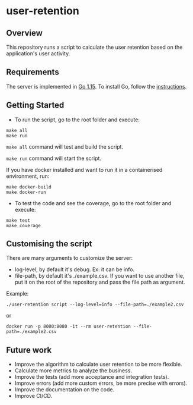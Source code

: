 # user-retention


## Overview

This repository runs a script to calculate the user retention based on the application's user activity.

## Requirements

The server is implemented in [Go 1.15](https://go.dev).
To install Go, follow the [instructions](https://go.dev/doc/install).

## Getting Started

- To run the script, go to the root folder and execute:

```
make all
make run
```

`make all` command will test and build the script.

`make run` command will start the script.

If you have docker installed and want to run it in a containerised environment, run:

```
make docker-build
make docker-run
```

- To test the code and see the coverage, go to the root folder and execute:

```
make test
make coverage
```

## Customising the script

There are many arguments to customize the server:

- log-level, by default it's debug. Ex: it can be info.
- file-path, by default it's ./example.csv. If you want to use another file, put it on the root of the repository and 
  pass the file path as argument.

Example:

```
./user-retention script --log-level=info --file-path=./example2.csv 
```

or 

```
docker run -p 8080:8080 -it --rm user-retention --file-path=./example2.csv
```

## Future work

- Improve the algorithm to calculate user retention to be more flexible.
- Calculate more metrics to analyze the business.  
- Improve the tests (add more acceptance and integration tests).
- Improve errors (add more custom errors, be more precise with errors).
- Improve the documentation on the code.
- Improve CI/CD.
